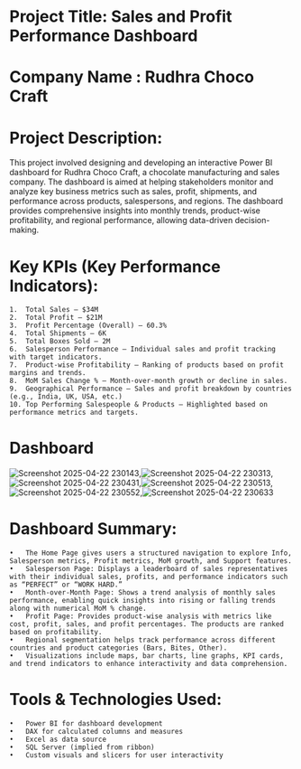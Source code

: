 # Project Title: Sales and Profit Performance Dashboard  
# Company Name : Rudhra Choco Craft

# Project Description:

This project involved designing and developing an interactive Power BI dashboard for Rudhra Choco Craft, a chocolate manufacturing and sales company. The dashboard is aimed at helping stakeholders monitor and analyze key business metrics such as sales, profit, shipments, and performance across products, salespersons, and regions. The dashboard provides comprehensive insights into monthly trends, product-wise profitability, and regional performance, allowing data-driven decision-making.


# Key KPIs (Key Performance Indicators):
	1.	Total Sales – $34M
	2.	Total Profit – $21M
	3.	Profit Percentage (Overall) – 60.3%
	4.	Total Shipments – 6K
	5.	Total Boxes Sold – 2M
	6.	Salesperson Performance – Individual sales and profit tracking with target indicators.
	7.	Product-wise Profitability – Ranking of products based on profit margins and trends.
	8.	MoM Sales Change % – Month-over-month growth or decline in sales.
	9.	Geographical Performance – Sales and profit breakdown by countries (e.g., India, UK, USA, etc.)
	10.	Top Performing Salespeople & Products – Highlighted based on performance metrics and targets.


# Dashboard
![Screenshot 2025-04-22 230143](https://github.com/user-attachments/assets/93219445-00d8-4557-b580-ac56a5292928),![Screenshot 2025-04-22 230313](https://github.com/user-attachments/assets/16f95b34-6426-42fe-9e30-c9df1b51928e),![Screenshot 2025-04-22 230431](https://github.com/user-attachments/assets/4ffbb9b2-9cc4-4d9c-b543-a82f561d4970),![Screenshot 2025-04-22 230513](https://github.com/user-attachments/assets/889e0b69-3d3a-4081-b8f0-0259bf24e46a),![Screenshot 2025-04-22 230552](https://github.com/user-attachments/assets/4b5de99a-4a5e-41a7-9b43-e89d97d88b9c),![Screenshot 2025-04-22 230633](https://github.com/user-attachments/assets/1a8612e5-3a72-4ea9-a39b-ab4c5d1f643f)


# Dashboard Summary:
	•	The Home Page gives users a structured navigation to explore Info, Salesperson metrics, Profit metrics, MoM growth, and Support features.
	•	Salesperson Page: Displays a leaderboard of sales representatives with their individual sales, profits, and performance indicators such as “PERFECT” or “WORK HARD.”
	•	Month-over-Month Page: Shows a trend analysis of monthly sales performance, enabling quick insights into rising or falling trends along with numerical MoM % change.
	•	Profit Page: Provides product-wise analysis with metrics like cost, profit, sales, and profit percentages. The products are ranked based on profitability.
	•	Regional segmentation helps track performance across different countries and product categories (Bars, Bites, Other).
	•	Visualizations include maps, bar charts, line graphs, KPI cards, and trend indicators to enhance interactivity and data comprehension.


# Tools & Technologies Used:
	•	Power BI for dashboard development
	•	DAX for calculated columns and measures
	•	Excel as data source
	•	SQL Server (implied from ribbon)
	•	Custom visuals and slicers for user interactivity

